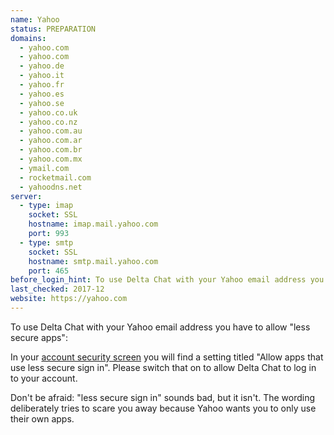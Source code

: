 ```yaml
---
name: Yahoo
status: PREPARATION
domains: 
  - yahoo.com
  - yahoo.com
  - yahoo.de
  - yahoo.it
  - yahoo.fr
  - yahoo.es
  - yahoo.se
  - yahoo.co.uk
  - yahoo.co.nz
  - yahoo.com.au
  - yahoo.com.ar
  - yahoo.com.br
  - yahoo.com.mx
  - ymail.com
  - rocketmail.com
  - yahoodns.net
server:
  - type: imap
    socket: SSL
    hostname: imap.mail.yahoo.com
    port: 993
  - type: smtp
    socket: SSL
    hostname: smtp.mail.yahoo.com
    port: 465
before_login_hint: To use Delta Chat with your Yahoo email address you have to allow "less secure apps" in the Yahoo webinterface.
last_checked: 2017-12
website: https://yahoo.com
---
```


To use Delta Chat with your Yahoo email address you have to allow "less secure apps":

In your [account security screen](https://login.yahoo.com/account/security) you will find a setting titled "Allow apps that use less secure sign in". Please switch that on to allow Delta Chat to log in to your account.

Don't be afraid: "less secure sign in" sounds bad, but it isn't. The wording deliberately tries to scare you away because Yahoo wants you to only use their own apps.
